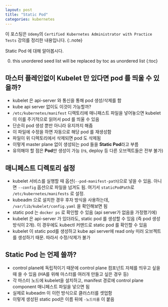 ```yaml
---
layout: post
title: "Static Pod"
categories: kubernetes
---
```


이 포스팅은 `Udemy`의 `Certified Kubernetes Administrator with Practice Tests` 강의를 정리한 내용입니다.
{:.note}

Static Pod 에 대해 알아봅시다.

0. this unordered seed list will be replaced by toc as unordered list
{:toc}

## 마스터 플레인없이 Kubelet 만 있다면 pod 를 띄울 수 있을까?

- kubelet 은 api-server 와 통신을 통해 pod 생성/삭제를 함
- kube api server 없이도 이것이 가능할까?
- `/etc/kubernetes/manifest` 디렉토리에 매니패스트 파일을 넣어놓으면 kubelet이 이를 주기적으로 읽어서 pod 를 띄울 수 있음
- 단순히 pod 생성 뿐만 아니라 유지까지 해줌
- 이 파일에 수정을 하면 자동으로 해당 pod 를 재생성함
- 파일이 위 디렉토리에서 삭제되면 pod 도 삭제됨
- 이렇게 master plane 없이 생성되는 pod 들을 **Static Pod**라고 부름
- 유의해야 할 점은 **Pod**만 생성이 가능 (rs, deploy 등 다른 오브젝트들은 전부 불가)

## 매니페스트 디렉토리 설정

- kubelet 서비스를 실행할 때 옵션(`--pod-manifest-path`)으로 넣을 수 있음. 아니면 `--config` 옵션으로 파일을 넘겨도 됨. 여기서 `staticPodPath`로 `/etc/kubernetes/manifests` 로 설정.
- kubeadm 으로 설치한 경우 후자 방식을 사용하는데, `/var/lib/kubelet/config.yaml` 을 확인해보면 됨
- static pod 는 `docker ps` 로 확인할 수 있음 (api server가 없음을 가정했기에)
- kubelet 은 api-server 가 있더라도, static pod 를 생성할 수 있음 (즉 pod 생성 방식이 2개). 이 경우에도 kubectl 커맨드로 static pod 를 확인할 수 있음
- kubelet 이 static pod를 생성하고 kube api server에 read only 미러 오브젝트를 생성하기 때문. 따라서 수정/삭제가 불가

## Static Pod 는 언제 쓸까?

- control plane에 독립적이기 때문에 control plane 컴포넌트 자체를 띄우고 싶을 때 쓸 수 있음 (HA를 위해 마스터를 여러개 만들고 싶은 경우 등)
- 각 마스터 노드에 kubelet을 설치하고, manifest 경로에 control plane component 매니페스트 파일을 넣으면 됨
- 실제로 kubeadm 이 이런 방식으로 클러스터를 셋업함
- 이렇게 생성된 static pod은 이름 뒤에 `-노드이름` 이 붙음
